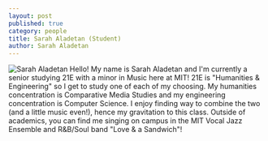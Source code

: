 ```yaml
---
layout: post
published: true
category: people
title: Sarah Aladetan (Student)
author: Sarah Aladetan
---
```

![Sarah Aladetan]({{site.baseurl}}/assets/sarah.png)
Hello! My name is Sarah Aladetan and I'm currently a senior studying 21E with a minor in Music here at MIT! 21E is "Humanities & Engineering" so I get to study one of each of my choosing. My humanities concentration is Comparative Media Studies and my engineering concentration is Computer Science. I enjoy finding way to combine the two (and a little music even!), hence my gravitation to this class. Outside of academics, you can find me singing on campus in the MIT Vocal Jazz Ensemble and R&B/Soul band "Love & a Sandwich"!


